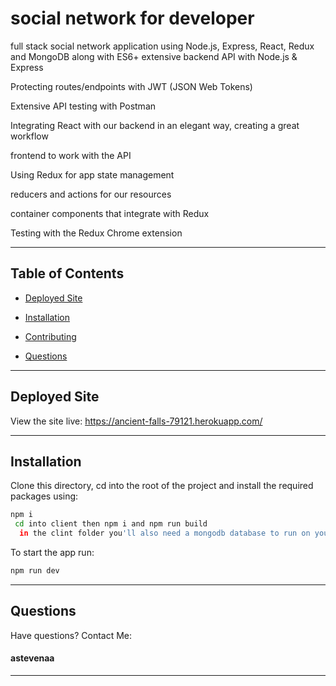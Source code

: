 # social network for developer 

full stack social network application using Node.js, Express, React, Redux and MongoDB along with ES6+
extensive backend API with Node.js & Express

Protecting routes/endpoints with JWT (JSON Web Tokens)

Extensive API testing with Postman

Integrating React with our backend in an elegant way, creating a great workflow

frontend to work with the API

Using Redux for app state management

reducers and actions for our resources

container components that integrate with Redux

Testing with the Redux Chrome extension

<hr>

## Table of Contents
* [Deployed Site](#DeployedSite)
    
* [Installation](#Installation)
    
* [Contributing](#Contributing)

* [Questions](#Questions)

<hr>

## Deployed Site
  View the site live: https://ancient-falls-79121.herokuapp.com/
  
<hr>

## Installation
Clone this directory, cd into the root of the project and install the required packages using:
``` bash
npm i 
 cd into client then npm i and npm run build
  in the clint folder you'll also need a mongodb database to run on your local server
```

To start the app run:
```bash
npm run dev
```
<hr>

## Questions
 Have questions? Contact Me: 

 #### astevenaa

 <a href="https://github.com/astevenaa"></a>

 
<hr>

